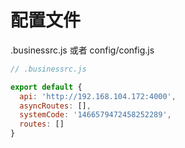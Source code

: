 # 配置文件

.businessrc.js 或者 config/config.js

```js
// .businessrc.js

export default {
  api: 'http://192.168.104.172:4000',
  asyncRoutes: [],
  systemCode: '1466579472458252289',
  routes: []
}
```
